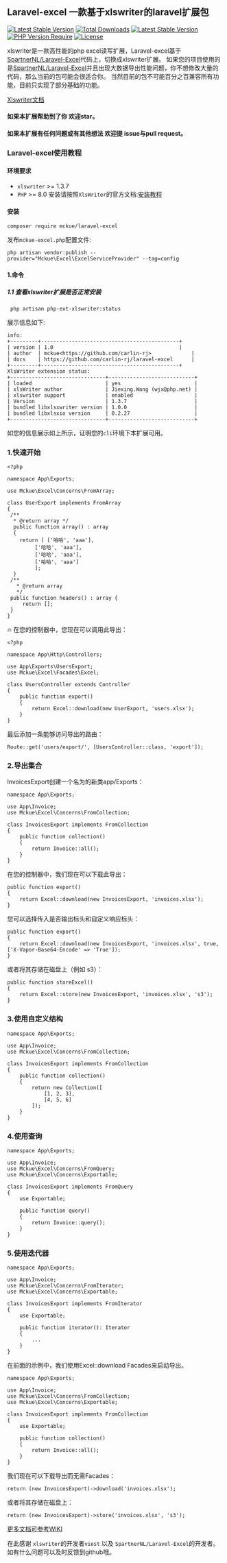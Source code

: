 ## Laravel-excel 一款基于xlswriter的laravel扩展包
[![Latest Stable Version](https://poser.pugx.org/mckue/laravel-excel/v/stable)](https://packagist.org/packages/mckue/laravel-excel)
[![Total Downloads](https://poser.pugx.org/mckue/laravel-excel/downloads)](https://packagist.org/packages/mckue/laravel-excel)
[![Latest Stable Version](http://poser.pugx.org/mckue/laravel-excel/v)](https://packagist.org/packages/mckue/laravel-excel)
[![PHP Version Require](http://poser.pugx.org/mckue/laravel-excel/require/php)](https://packagist.org/packages/mckue/laravel-excel)
[![License](https://poser.pugx.org/mckue/laravel-excel/license)](https://packagist.org/packages/mckue/laravel-excel)

xlswriter是一款高性能的php excel读写扩展，Laravel-excel基于[SpartnerNL/Laravel-Excel](https://github.com/SpartnerNL/Laravel-Excel)代码上，切换成xlswriter扩展。
如果您的项目使用的是[SpartnerNL/Laravel-Excel](https://github.com/SpartnerNL/Laravel-Excel)并且出现大数据导出性能问题，你不想修改大量的代码，那么当前的包可能会很适合你。
当然目前的包不可能百分之百兼容所有功能，目前只实现了部分基础的功能。

[Xlswriter文档](https://xlswriter-docs.viest.me/zh-cn)

#### 如果本扩展帮助到了你 欢迎star。

#### 如果本扩展有任何问题或有其他想法 欢迎提 issue与pull request。

### Laravel-excel使用教程
#### 环境要求
- `xlswriter` >= 1.3.7
- `PHP` >= 8.0
  安装请按照`XlsWriter`的官方文档:[安装教程](https://xlswriter-docs.viest.me/zh-cn/an-zhuang)

#### 安装
```
composer require mckue/laravel-excel
```

发布`mckue-excel.php`配置文件:
```
php artisan vendor:publish --provider="Mckue\Excel\ExcelServiceProvider" --tag=config
 ```
#### 1.命令
##### 1.1 查看xlswriter扩展是否正常安装
```
 php artisan php-ext-xlswriter:status
 ```
展示信息如下:
```
info:
+---------+---------------------------------------------+
| version | 1.0                                         |
| author  | mckue<https://github.com/carlin-rj>             |
| docs    | https://github.com/carlin-rj/laravel-excel      |
+---------+---------------------------------------------+
XlsWriter extension status:
+-------------------------------+----------------------------+
| loaded                        | yes                        |
| xlsWriter author              | Jiexing.Wang (wjx@php.net) |
| xlswriter support             | enabled                    |
| Version                       | 1.3.7                      |
| bundled libxlsxwriter version | 1.0.0                      |
| bundled libxlsxio version     | 0.2.27                     |
+-------------------------------+----------------------------+

```
如您的信息展示如上所示，证明您的`cli`环境下本扩展可用。

### 1.快速开始
```
<?php

namespace App\Exports;

use Mckue\Excel\Concerns\FromArray;

class UserExport implements FromArray
{
 /** 
  * @return array */ 
  public function array() : array 
  { 
    return [ ['哈哈', 'aaa'],
         ['哈哈', 'aaa'],
         ['哈哈', 'aaa'],
         ['哈哈', 'aaa']
         ]; 
  }
 /** 
   * @return array 
   */ 
 public function headers() : array {
     return []; 
 }
}
```

🔥 在您的控制器中，您现在可以调用此导出：
```
<?php

namespace App\Http\Controllers;

use App\Exports\UsersExport;
use Mckue\Excel\Facades\Excel;

class UsersController extends Controller 
{
    public function export() 
    {
        return Excel::download(new UserExport, 'users.xlsx');
    }
}
```
最后添加一条能够访问导出的路由：
```
Route::get('users/export/', [UsersController::class, 'export']);
```
### 2.导出集合
InvoicesExport创建一个名为的新类app/Exports：

```
namespace App\Exports;

use App\Invoice;
use Mckue\Excel\Concerns\FromCollection;

class InvoicesExport implements FromCollection
{
    public function collection()
    {
        return Invoice::all();
    }
}
```

在您的控制器中，我们现在可以下载此导出：
``` 
public function export() 
{
    return Excel::download(new InvoicesExport, 'invoices.xlsx');
}
```
您可以选择传入是否输出标头和自定义响应标头：
``` 
public function export() 
{
    return Excel::download(new InvoicesExport, 'invoices.xlsx', true, ['X-Vapor-Base64-Encode' => 'True']);
}
```
或者将其存储在磁盘上（例如 s3）：
``` 
public function storeExcel() 
{
    return Excel::store(new InvoicesExport, 'invoices.xlsx', 's3');
}
```

### 3.使用自定义结构
```
namespace App\Exports;

use App\Invoice;
use Mckue\Excel\Concerns\FromCollection;

class InvoicesExport implements FromCollection
{
    public function collection()
    {
        return new Collection([
            [1, 2, 3],
            [4, 5, 6]
        ]);
    }
}
```

### 4.使用查询
``` 
namespace App\Exports;

use App\Invoice;
use Mckue\Excel\Concerns\FromQuery;
use Mckue\Excel\Concerns\Exportable;

class InvoicesExport implements FromQuery
{
    use Exportable;

    public function query()
    {
        return Invoice::query();
    }
}
```
### 5.使用迭代器
``` 
namespace App\Exports;

use App\Invoice;
use Mckue\Excel\Concerns\FromIterator;
use Mckue\Excel\Concerns\Exportable;

class InvoicesExport implements FromIterator
{
    use Exportable;

    public function iterator(): Iterator
    {
        ...
    }
}
```
在前面的示例中，我们使用Excel::download Facades来启动导出。
``` 
namespace App\Exports;

use App\Invoice;
use Mckue\Excel\Concerns\FromCollection;
use Mckue\Excel\Concerns\Exportable;

class InvoicesExport implements FromCollection
{
    use Exportable;

    public function collection()
    {
        return Invoice::all();
    }
}
```
我们现在可以下载导出而无需Facades：

``` 
return (new InvoicesExport)->download('invoices.xlsx');
```
或者将其存储在磁盘上：
``` 
return (new InvoicesExport)->store('invoices.xlsx', 's3');
```

[更多文档可参考WIKI](https://github.com/carlin-rj/laravel-excel/wiki)

在此感谢 `xlswriter`的开发者`viest` 以及 `SpartnerNL/Laravel-Excel`的开发者。
如有什么问题可以及时反馈到github哦。
